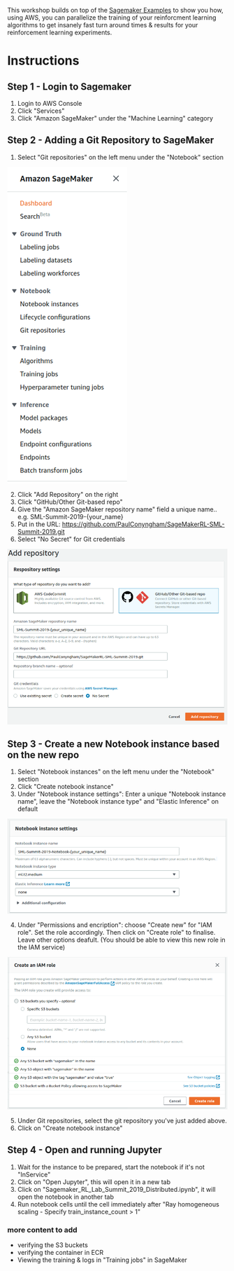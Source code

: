 This workshop builds on top of the [Sagemaker Examples](https://github.com/awslabs/amazon-sagemaker-examples) to show you how, using AWS, you can parallelize the training of your reinforcment learning algorithms to get insanely fast turn around times & results for your reinforcement learning experiments.
  
# Instructions

## Step 1 - Login to Sagemaker
1. Login to AWS Console
2. Click "Services"
3. Click "Amazon SageMaker" under the "Machine Learning" category

## Step 2 - Adding a Git Repository to SageMaker
1. Select "Git repositories" on the left menu under the "Notebook" section

![menu](images/SageMakerMenu.png)

2. Click "Add Repository" on the right
3. Click "GitHub/Other Git-based repo"
4. Give the "Amazon SageMaker repository name" field a unique name.. e.g. SML-Summit-2019-{your_name}
5. Put in the URL: https://github.com/PaulConyngham/SageMakerRL-SML-Summit-2019.git
6. Select "No Secret" for Git credentials

![repo](images/AddRepo.png)


## Step 3 - Create a new Notebook instance based on the new repo
1. Select "Notebook instances" on the left menu under the "Notebook" section
2. Click "Create notebook instance"
3. Under "Notebook instance settings": Enter a unique "Notebook instance name", leave the "Notebook instance type" and "Elastic Inference" on default

![notebook instance](images/NotebookInstance.png)

4. Under "Permissions and encription": choose "Create new" for "IAM role". Set the role accordingly. Then click on "Create role" to finalise. Leave other options deafult. (You should be able to view this new role in the IAM service) 

![role](images/IAMRole.png)

5. Under Git repositories, select the git repository you've just added above. 
6. Click on "Create notebook instance"

## Step 4 - Open and running Jupyter
1. Wait for the instance to be prepared, start the notebook if it's not "InService"
2. Click on "Open Jupyter", this will open it in a new tab
3. Click on "Sagemaker_RL_Lab_Summit_2019_Distributed.ipynb", it will open the notebook in another tab
4. Run notebook cells until the cell immediately after "Ray homogeneous scaling - Specify train_instance_count > 1"


### more content to add
- verifying the S3 buckets
- verifying the container in ECR
- Viewing the training & logs in "Training jobs" in SageMaker
